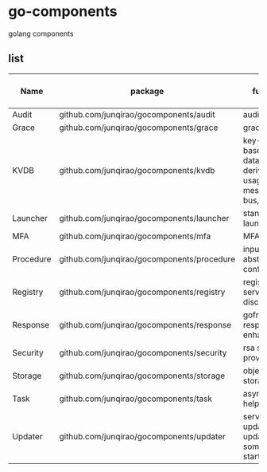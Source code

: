 # go-components

golang components

## list

| Name      | package                                    | function                                                         | distributed system support | dependency |
|-----------|--------------------------------------------|------------------------------------------------------------------|----------------------------|------------|
| Audit     | github.com/junqirao/gocomponents/audit     | audit log                                                        | √                          | -          |
| Grace     | github.com/junqirao/gocomponents/grace     | graceful exit                                                    | √                          | -          |
| KVDB      | github.com/junqirao/gocomponents/kvdb      | key-value based database, derivative usage: message bus, storage | √                          | -          |
| Launcher  | github.com/junqirao/gocomponents/launcher  | stander launch helper                                            | √                          | -          |
| MFA       | github.com/junqirao/gocomponents/mfa       | MFA utils                                                        | √                          | -          |
| Procedure | github.com/junqirao/gocomponents/procedure | input/output abstract and configurable                           | √                          | -          |
| Registry  | github.com/junqirao/gocomponents/registry  | registry for service discovery                                   | √                          | KVDB       |
| Response  | github.com/junqirao/gocomponents/response  | goframe response enhancement                                     | √                          | -          |
| Security  | github.com/junqirao/gocomponents/security  | rsa security provider                                            | √                          | -          |
| Storage   | github.com/junqirao/gocomponents/storage   | object storage                                                   | √                          | -          |
| Task      | github.com/junqirao/gocomponents/task      | async task helper                                                | √                          | KVDB       |
| Updater   | github.com/junqirao/gocomponents/updater   | service update tasks, update something on start                  | √                          | -          |
